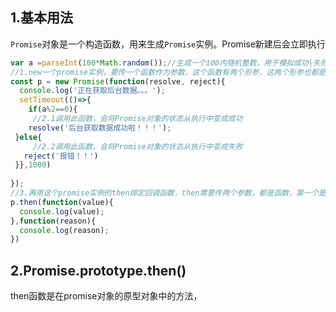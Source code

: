 ## 1.基本用法

`Promise`对象是一个构造函数，用来生成`Promise`实例。Promise新建后会立即执行

```javascript
var a =parseInt(100*Math.random());//生成一个100内随机整数，用于模拟成功|失败
//1.new一个promise实例，要传一个函数作为参数，这个函数有两个形参，这两个形参也都是传入函数。名字随便起，但是约定好是resolve和reject，系统自动往进传
const p = new Promise(function(resolve, reject){
  console.log('正在获取后台数据。。。');
  setTimeout(()=>{
    if(a%2==0){
     //2.1调用此函数，会将Promise对象的状态从执行中变成成功
    resolve('后台获取数据成功啦！！！');
 }else{
     //2.2调用此函数，会将Promise对象的状态从执行中变成失败
   reject('报错！！')
 }},1000)
    
});
//3.再用这个promise实例的then绑定回调函数，then需要传两个参数，都是函数，第一个是成功的回调，第二个是失败的回调，这两个方法接收上面resolve和reject的返回值。
p.then(function(value){
  console.log(value);
},function(reason){
  console.log(reason);
})

```

## 2.Promise.prototype.then() 

then函数是在promise对象的原型对象中的方法，